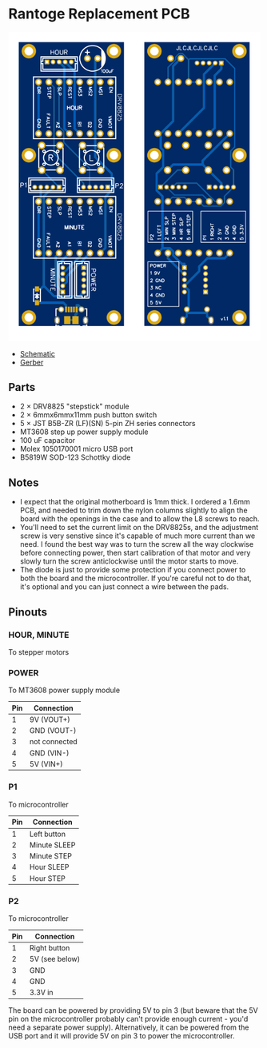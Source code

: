 # Rantoge Replacement PCB

![preview](pcb.png)

- [Schematic](schematic.pdf)
- [Gerber](Gerber_Rantoge.zip)

## Parts
- 2 &times; DRV8825 "stepstick" module
- 2 &times; 6mmx6mmx11mm push button switch
- 5 &times; JST B5B-ZR (LF)(SN) 5-pin ZH series connectors
- MT3608 step up power supply module
- 100 uF capacitor
- Molex 1050170001 micro USB port
- B5819W SOD-123 Schottky diode

## Notes

- I expect that the original motherboard is 1mm thick. I ordered a 1.6mm PCB, and needed to trim down the nylon columns slightly to align the board with the openings in the case and to allow the L8 screws to reach.
- You'll need to set the current limit on the DRV8825s, and the adjustment screw is very senstive since it's capable of much more current than we need. I found the best way was to turn the screw all the way clockwise before connecting power, then start calibration of that motor and very slowly turn the screw anticlockwise until the motor starts to move.
- The diode is just to provide some protection if you connect power to both the board and the microcontroller. If you're careful not to do that, it's optional and you can just connect a wire between the pads.

## Pinouts

### HOUR, MINUTE
To stepper motors

### POWER
To MT3608 power supply module

|Pin|Connection|
|---|----------|
|1|9V (VOUT+)|
|2|GND (VOUT-)|
|3|not connected|
|4|GND (VIN-)|
|5|5V (VIN+)|

### P1
To microcontroller

|Pin|Connection|
|---|----------|
|1|Left button|
|2|Minute SLEEP|
|3|Minute STEP|
|4|Hour SLEEP|
|5|Hour STEP|


### P2
To microcontroller

|Pin|Connection|
|---|----------|
|1|Right button|
|2|5V (see below)|
|3|GND|
|4|GND|
|5|3.3V  in|

The board can be powered by providing 5V to pin 3 (but beware that the 5V pin on the microcontroller probably can't provide enough current - you'd need a separate power supply).
Alternatively, it can be powered from the USB port and it will provide 5V on pin 3 to power the microcontroller.